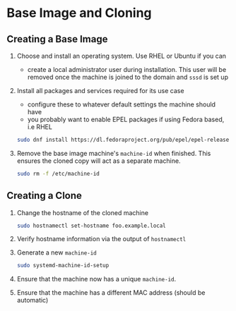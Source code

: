 # Base Image and Cloning

## Creating a Base Image

1. Choose and install an operating system. Use RHEL or Ubuntu if you can
    - create a local administrator user during installation. This user will be removed once the machine is joined to the domain and `sssd` is set up
2. Install all packages and services required for its use case
    - configure these to whatever default settings the machine should have
    - you probably want to enable EPEL packages if using Fedora based, i.e RHEL

    ```bash
    sudo dnf install https://dl.fedoraproject.org/pub/epel/epel-release-latest-8.noarch.rpm -y
    ```

3. Remove the base image machine's `machine-id` when finished. This ensures the cloned copy will act as a separate machine.

    ```bash
    sudo rm -f /etc/machine-id
    ```

## Creating a Clone

1. Change the hostname of the cloned machine

    ```bash
    sudo hostnamectl set-hostname foo.example.local
    ```

2. Verify hostname information via the output of `hostnamectl`
3. Generate a new `machine-id`

    ```bash
    sudo systemd-machine-id-setup
    ```

4. Ensure that the machine now has a unique `machine-id`.
5. Ensure that the machine has a different MAC address (should be automatic)

